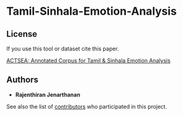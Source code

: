 # Tamil-Sinhala-Emotion-Analysis


## License

If you use this tool or dataset cite this paper.

[ACTSEA: Annotated Corpus for Tamil & Sinhala Emotion Analysis](https://ieeexplore.ieee.org/document/8818760)

## Authors

* **Rajenthiran Jenarthanan**

See also the list of [contributors](https://github.com/Jenarthanan14/Tamil-Sinhala-Emotion-Analysis/contributors) who participated in this project.
